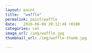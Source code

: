 ```yaml
---
layout: paint
title:  "waffle"
permalink: paint/waffle
date:   2016-06-08 20:12:48 +0100
categories: cat
image_url: /img/waffle.jpg
thumbnail_url: /img/waffle-thumb.jpg

---
```

